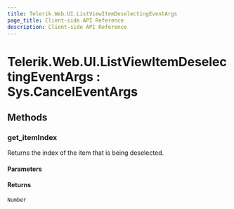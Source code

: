 ```yaml
---
title: Telerik.Web.UI.ListViewItemDeselectingEventArgs
page_title: Client-side API Reference
description: Client-side API Reference
---
```


# Telerik.Web.UI.ListViewItemDeselectingEventArgs : Sys.CancelEventArgs

## Methods

### get_itemIndex

Returns the index of the item that is being deselected.

#### Parameters

#### Returns

`Number`
